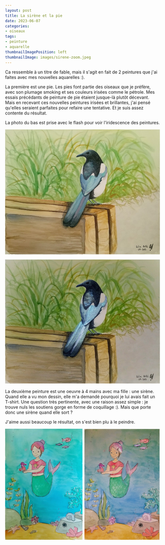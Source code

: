 ```yaml
---
layout: post
title: La sirène et la pie
date: 2023-06-07
categories: 
- oiseaux
tags: 
- peinture
- aquarelle
thumbnailImagePosition: left
thumbnailImage: images/sirene-zoom.jpeg
---
```


Ca ressemble à un titre de fable, mais il s'agit en fait de 2 peintures que j'ai faites avec mes nouvelles aquarelles :).

La première est une pie. Les pies font partie des oiseaux que je préfère, avec son plumage smoking et ses couleurs irisées comme le pétrole.
Mes essais précédants de peinture de pie étaient jusque-là plutôt décevant. Mais en recevant ces nouvelles peintures irisées et brillantes, j'ai pensé qu'elles seraient parfaites pour refaire une tentative. Et je suis assez contente du résultat.

La photo du bas est prise avec le flash pour voir l'iridescence des peintures.

![magpie](/images/pie.jpeg)

![shiny-magpie](/images/pie-brillante.jpeg)

La deuxième peinture est une oeuvre à 4 mains avec ma fille : une sirène. Quand elle a vu mon dessin, elle m'a demandé pourquoi je lui avais fait un T-shirt. 
Une question très pertinente, avec une raison assez simple : je trouve nuls les soutiens gorge en forme de coquillage :). 
Mais que porte donc une sirène quand elle sort ?

J'aime aussi beaucoup le résultat, on s'est bien plu à le peindre.

![mermaid-normal-and-shiny](/images/sirene-normal-brillante.jpeg)

